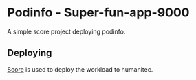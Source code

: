 # Podinfo - Super-fun-app-9000

A simple score project deploying podinfo.

## Deploying

[Score](https://score.dev/) is used to deploy the workload to humanitec.
